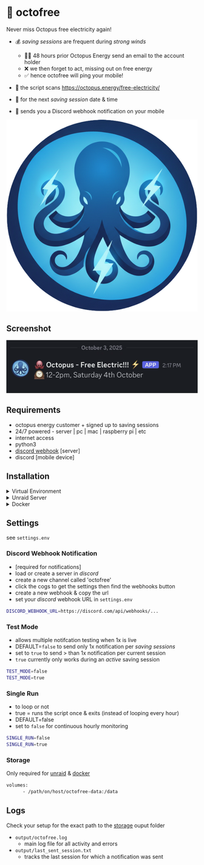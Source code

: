 # 🐙 octofree

Never miss Octopus free electricity again! 
- 💰 *saving sessions* are frequent during *strong winds* 
  - 👩‍💻 48 hours prior Octopus Energy send an email to the account holder
  - ❌ we then forget to act, missing out on free energy
  - ✅ hence octofree will ping your mobile!

- 🧠 the script scans https://octopus.energy/free-electricity/ 
- 📆 for the next *saving session* date & time 
- 📱 sends you a Discord webhook notification on your mobile

![logo](https://github.com/dopeytree/octofree/blob/61e16adea141812f674ca91d86ab697ac02e0c91/logo_octofree.png?raw=true)

## Screenshot

![screenshot](https://github.com/dopeytree/octofree/blob/30b013c68437122c40854ba1d52ec4a67115318f/screenshot.png?raw=true)

## Requirements 

- octopus energy customer + signed up to saving sessions
- 24/7 powered - server | pc | mac | raspberry pi | etc
- internet access
- python3
- [discord webhook](#discord-webhook-notification) [server]
- discord [mobile device] 

## Installation 

<details>
<summary>Virtual Environment</summary>

## Virtual Environment

Preferred method is [docker](#docker) but you can also run in a Python virtual environment located a `.venv` folder

- create the virtual environment:
```sh
python3 -m venv .venv
```
- activate the virtual environment (macOS/Linux):
```sh
source .venv/bin/activate
```
- set [settings](#settings-configuration) in settings.env 
- run the script
```sh  
 python3 octofree/octofree.py 
 ```
</details>

<details>
<summary>Unraid Server</summary>

## Unraid Server

- add CONTAINER
- repo url: 
```sh 
ghcr.io/dopeytree/octofree:latest 
```
- advanced --> icon url: 
```sh 
https://github.com/dopeytree/octofree/blob/61e16adea141812f674ca91d86ab697ac02e0c91/logo_octofree.png?raw=true
```
#### add VARIABLE -> discord:
- `key` = 
```sh
DISCORD_WEBHOOK_URL
```
- `value` = 
- `enter_your_discord_server_webhook`

#### add VARIABLE -> test mode:
- `key`=
```sh
TEST_MODE
```
- `value` = 
```sh
false
```
#### add VARIABLE -> loop:
- `key` = 
```sh
SINGLE_RUN
```
- `value` = 
```sh
false
  ```
#### add PATH:
- `container path` = 
```sh
  /data
```
- `host path` = 
```sh
/mnt/user/appdata/octofree
```
#### APPLY settings

</details>

<details>
<summary>Docker</summary>

## Docker

- Official published image on GitHub Container Registry :

```sh
docker pull ghcr.io/dopeytree/octofree:latest
```

Run the published image (recommended):

```sh
docker run --rm \
  --env-file ./octofree/settings.env \
  -v /path/on/host/octofree-data:/data \
  ghcr.io/dopeytree/octofree:latest
```

#### Notes:

- Use `--env-file ./octofree/settings.env` or set individual `-e` variables to provide your 
  - `DISCORD_WEBHOOK_URL`, `OUTPUT_DIR`, and other options
  - If no `settings.env` file exists in your workspace, copy or create one from `octofree/settings.env.template`
- Bind-mount a host folder to persist logs and state
  - Set `OUTPUT_DIR=/data` (or another mounted path) so the `output/` files appear on the host

#### Optional quick local build:

```sh
# Build locally (if you need to modify code or prefer a local image)
docker build -t octofree ./octofree
```
```sh
# Run the locally built image
docker run --rm --env-file ./octofree/settings.env -v /path/on/host/octofree-data:/data octofree
```

If you want the helper script and vulnerability scan, run the included `./octofree/build.sh` (it builds the image and runs a Trivy scan).

## Example `docker-compose.yml` (recommended for long-running deployments):

```yaml
version: '3.8'
services:
  octofree:
    image: ghcr.io/dopeytree/octofree:latest
    environment:
      - DISCORD_WEBHOOK_URL=${DISCORD_WEBHOOK_URL}
      - OUTPUT_DIR=/data
      - SINGLE_RUN=false
      - TEST_MODE=false
    volumes:
      - /path/on/host/octofree-data:/data
    restart: unless-stopped
```

### Docker Tips & troubleshooting
- If you change `settings.env` locally, avoid rebuilding by supplying `--env-file` or `-e` variables at `docker run` time
- Check logs and last-sent session inside the mounted folder (`octofree.log`, `last_sent_session.txt`) when debugging notifications
- The `build.sh` script runs Trivy; if you don't have Trivy available you can skip it and use `docker build` directly

</details>

## Settings

see `settings.env`

### Discord Webhook Notification

- [required for notifications]
- load or create a server in *discord*
- create a new channel called 'octofree'
- click the cogs to get the settings then find the webhooks button
- create a new webhook & copy the url
- set your *discord* webhook URL in `settings.env`

```sh
DISCORD_WEBHOOK_URL=https://discord.com/api/webhooks/...
```

### Test Mode

- allows multiple notifcation testing when 1x is live
- DEFAULT=`false` to send only 1x notification per *saving sessions*
- set to `true` to send > than 1x notification per current session
- `true` currently only works during an *active* saving session

```sh
TEST_MODE=false
TEST_MODE=true
```

### Single Run

- to loop or not
- true = runs the script once & exits (instead of looping every hour)
- DEFAULT=false
- set to `false` for continuous hourly monitoring

```sh
SINGLE_RUN=false
SINGLE_RUN=true
```

### Storage

Only required for [unraid](#unraid) & [docker](#docker)
```sh
volumes:
      - /path/on/host/octofree-data:/data
```

## Logs

Check your setup for the exact path to the [storage](#storage) ouput folder
- `output/octofree.log`
  - main log file for all activity and errors
- `output/last_sent_session.txt`
  - tracks the last session for which a notification was sent
